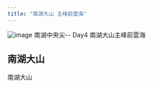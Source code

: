 ```yaml
---
title: "南湖大山 主峰前雲海"
---
```


![image](https://1.bp.blogspot.com/-Y3sRZUpWD_Q/XfD_Ir9j_tI/AAAAAAAA6JA/MfVnJC_mZpA2DsBB01qZaSjU0O5KauXSACLcBGAsYHQ/s1600/_MG_2965.JPG)
南湖中央尖-- Day4 南湖大山主峰前雲海



## 南湖大山

南湖大山


